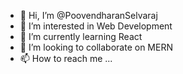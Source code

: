 - 👋 Hi, I’m @PoovendharanSelvaraj
- 👀 I’m interested in Web Development 
- 🌱 I’m currently learning React 
- 💞️ I’m looking to collaborate on MERN 
- 📫 How to reach me ...

<!---
PoovendharanSelvaraj/PoovendharanSelvaraj is a ✨ special ✨ repository because its `README.md` (this file) appears on your GitHub profile.
You can click the Preview link to take a look at your changes.
--->
